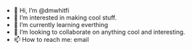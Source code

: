 - 👋 Hi, I’m @dmwhitfi
- 👀 I’m interested in making cool stuff.
- 🌱 I’m currently learning everthing
- 💞️ I’m looking to collaborate on anything cool and interesting.
- 📫 How to reach me: email

<!---
dmwhitfi/dmwhitfi is a ✨ special ✨ repository because its `README.md` (this file) appears on your GitHub profile.
You can click the Preview link to take a look at your changes.
--->
